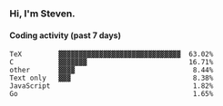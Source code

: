 ### Hi, I'm Steven.

#### Coding activity (past 7 days)
```
TeX         ▓▓▓▓▓▓▓▓▓▓▓▓▓▓▓▓▓▓▓▓▓▓▓▓▓▓▓▓▓▓  63.02%
C           ▓▓▓▓▓▓▓                         16.71%
other       ▓▓▓▓                             8.44%
Text only   ▓▓▓                              8.38%
JavaScript                                   1.82%
Go                                           1.65%
```
